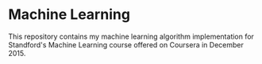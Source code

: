 # Machine Learning

This repository contains my machine learning algorithm implementation for Standford's Machine Learning course offered on Coursera in December 2015.
